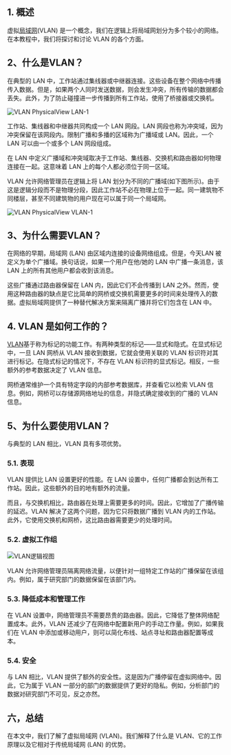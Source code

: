 ## 1. 概述

虚拟[局域网](https://study-ccna.com/what-is-a-vlan/)(VLAN) 是一个概念，我们在逻辑上将局域网划分为多个较小的网络。在本教程中，我们将探讨和讨论 VLAN 的各个方面。

## 2、什么是VLAN？

在典型的 LAN 中，工作站通过集线器或中继器连接。这些设备在整个网络中传播传入数据。但是，如果两个人同时发送数据，则会发生冲突，所有传输的数据都会丢失。此外，为了防止碰撞进一步传播到所有工作站，使用了桥接器或交换机。

![VLAN PhysicalView LAN-1](https://www.baeldung.com/wp-content/uploads/sites/4/2020/07/VLAN-PhysicalView_LAN-1.png)

工作站、集线器和中继器共同构成一个 LAN 网段。LAN 网段也称为冲突域，因为冲突保留在该网段内。限制广播和多播的区域称为广播域或 LAN。因此，一个 LAN 可以由一个或多个 LAN 网段组成。

在 LAN 中定义广播域和冲突域取决于工作站、集线器、交换机和路由器如何物理连接在一起。这意味着 LAN 上的每个人都必须位于同一区域。

VLAN 允许网络管理员在逻辑上将 LAN 划分为不同的广播域(如下图所示)。由于这是逻辑分段而不是物理分段，因此工作站不必在物理上位于一起。同一建筑物不同楼层，甚至不同建筑物的用户现在可以属于同一个局域网。

![VLAN PhysicalView VLAN-1](https://www.baeldung.com/wp-content/uploads/sites/4/2020/07/VLAN-PhysicalView_VLAN-1.png)

## 3、为什么需要VLAN？

在网络的早期，局域网 (LAN) 由区域内连接的设备网络组成。但是，今天LAN 被定义为单个广播域。换句话说，如果一个用户在他/她的 LAN 中广播一条消息，该 LAN 上的所有其他用户都会收到该消息。

这些广播通过路由器保留在 LAN 内，因此它们不会传播到 LAN 之外。然而，使用这种路由器的缺点是它比简单的网桥或交换机需要更多的时间来处理传入的数据。虚拟局域网提供了一种替代解决方案来隔离广播并将它们包含在 LAN 中。

## 4. VLAN 是如何工作的？

[VLAN](https://www.inteltech.com/blog/how-do-vlans-work/)基于称为标记的功能工作。有两种类型的标记——显式和隐式。在显式标记中，一旦 LAN 网桥从 VLAN 接收到数据，它就会使用关联的 VLAN 标识符对其进行标记。在隐式标记的情况下，不存在 VLAN 标识符的显式标记。相反，一些额外的参考数据决定了 VLAN 信息。

网桥通常维护一个具有特定字段的内部参考数据库，并查看它以检索 VLAN 信息。例如，网桥可以存储源网络地址的信息，并隐式确定接收到的广播的 VLAN 信息。

## 5、为什么要使用VLAN？

与典型的 LAN 相比，VLAN 具有多项优势。

### 5.1. 表现

VLAN 提供比 LAN 设置更好的性能。在 LAN 设置中，任何广播都会到达所有工作站。因此，这些额外的目的地有额外的流量。

而且，与交换机相比，路由器在处理上需要更多的时间。因此，它增加了广播传输的延迟。VLAN 解决了这两个问题，因为它只将数据广播到 VLAN 内的工作站。此外，它使用交换机和网桥，这比路由器需要更少的处理时间。

### 5.2. 虚拟工作组

![VLAN逻辑视图](https://www.baeldung.com/wp-content/uploads/sites/4/2020/07/VLAN-Logical_View.png)

VLAN 允许网络管理员隔离网络流量，以便针对一组特定工作站的广播保留在该组内。例如，属于研究部门的数据保留在该部门内。

### 5.3. 降低成本和管理工作

在 VLAN 设置中，网络管理员不需要昂贵的路由器。因此，它降低了整体网络配置成本。此外，VLAN 还减少了在网络中配置新用户的手动工作量。例如，如果我们在 VLAN 中添加或移动用户，则可以简化布线、站点寻址和路由器配置等成本。

### 5.4. 安全

与 LAN 相比，VLAN 提供了额外的安全性。这是因为广播停留在虚拟网络中。因此，它为属于 VLAN 一部分的部门的数据提供了更好的隐私。例如，分析部门的数据对研究部门不可见，反之亦然。

## 六，总结

在本文中，我们了解了虚拟局域网 (VLAN)。我们解释了什么是 VLAN、它的工作原理以及它相对于传统局域网 (LAN) 的优势。